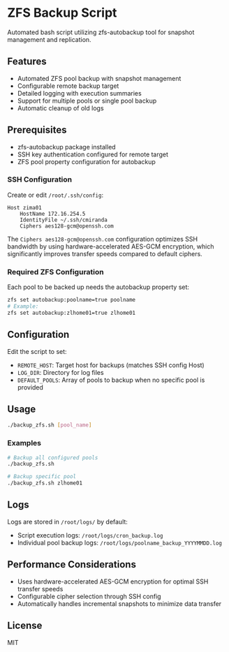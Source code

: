 # ZFS Backup Script

Automated bash script utilizing zfs-autobackup tool for snapshot management and replication.

## Features
- Automated ZFS pool backup with snapshot management
- Configurable remote backup target
- Detailed logging with execution summaries
- Support for multiple pools or single pool backup
- Automatic cleanup of old logs

## Prerequisites
- zfs-autobackup package installed
- SSH key authentication configured for remote target
- ZFS pool property configuration for autobackup

### SSH Configuration
Create or edit `/root/.ssh/config`:
```
Host zima01
    HostName 172.16.254.5
    IdentityFile ~/.ssh/cmiranda
    Ciphers aes128-gcm@openssh.com
```

The `Ciphers aes128-gcm@openssh.com` configuration optimizes SSH bandwidth by using hardware-accelerated AES-GCM encryption, which significantly improves transfer speeds compared to default ciphers.

### Required ZFS Configuration
Each pool to be backed up needs the autobackup property set:
```bash
zfs set autobackup:poolname=true poolname
# Example:
zfs set autobackup:zlhome01=true zlhome01
```

## Configuration
Edit the script to set:
- `REMOTE_HOST`: Target host for backups (matches SSH config Host)
- `LOG_DIR`: Directory for log files
- `DEFAULT_POOLS`: Array of pools to backup when no specific pool is provided

## Usage
```bash
./backup_zfs.sh [pool_name]
```

### Examples
```bash
# Backup all configured pools
./backup_zfs.sh

# Backup specific pool
./backup_zfs.sh zlhome01
```

## Logs
Logs are stored in `/root/logs/` by default:
- Script execution logs: `/root/logs/cron_backup.log`
- Individual pool backup logs: `/root/logs/poolname_backup_YYYYMMDD.log`

## Performance Considerations
- Uses hardware-accelerated AES-GCM encryption for optimal SSH transfer speeds
- Configurable cipher selection through SSH config
- Automatically handles incremental snapshots to minimize data transfer

## License
MIT
